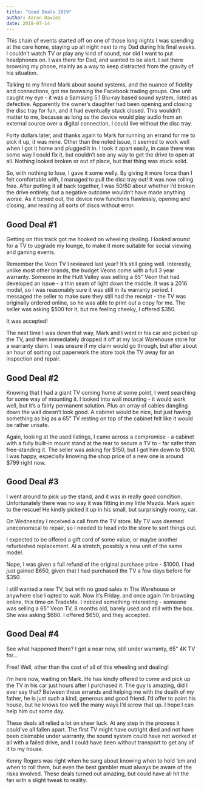 ```yaml
---
title: "Good Deals 2019"
author: Aaron Davies
date: 2019-07-14
---
```


This chain of events started off on one of those long nights I was spending at the care home, staying up all night next to my Dad during his final weeks. I couldn’t watch TV or play any kind of sound, nor did I want to put headphones on. I was there for Dad, and wanted to be alert. I sat there browsing my phone, mainly as a way to keep distracted from the gravity of his situation.

Talking to my friend Mark about sound systems, and the nuance of fidelity and connections, got me browsing the Facebook trading groups. One unit caught my eye - it was a Samsung 5.1 Blu-ray based sound system, listed as defective. Apparently the owner’s daughter had been opening and closing the disc tray for fun, and it had eventually stuck closed. This wouldn’t matter to me, because as long as the device would play audio from an external source over a digital connection, I could live without the disc tray.

Forty dollars later, and thanks again to Mark for running an errand for me to pick it up, it was mine. Other than the noted issue, it seemed to work well when I got it home and plugged it in. I took it apart easily, in case there was some way I could fix it, but couldn’t see any way to get the drive to open at all. Nothing looked broken or out of place, but that thing was stuck solid.

So, with nothing to lose, I gave it some welly. By giving it more force than I felt comfortable with, I managed to pull the disc tray out! It was now rolling free. After putting it all back together, I was 50/50 about whether I’d broken the drive entirely, but a negative outcome wouldn’t have made anything worse. As it turned out, the device now functions flawlessly, opening and closing, and reading all sorts of discs without error.

## Good Deal #1

Getting on this track got me hooked on wheeling dealing. I looked around for a TV to upgrade my lounge, to make it more suitable for social viewing and gaming events. 

Remember the Veon TV I reviewed last year? It’s still going well. Interestly, unlike most other brands, the budget Veons come with a full 3 year warranty. Someone in the Hutt Valley was selling a 65” Veon that had developed an issue - a thin seam of light down the middle. It was a 2016 model, so I was reasonably sure it was still in its warranty period. I messaged the seller to make sure they still had the receipt - the TV was originally ordered online, so he was able to print out a copy for me. The seller was asking $500 for it, but me feeling cheeky, I offered $350.

It was accepted!

The next time I was down that way, Mark and I went in his car and picked up the TV, and then immediately dropped it off at my local Warehouse store for a warranty claim. I was unsure if my claim would go through, but after about an hour of sorting out paperwork the store took the TV away for an inspection and repair.

## Good Deal #2

Knowing that I had a giant TV coming home at some point, I went searching for some way of mounting it. I looked into wall mounting - it would work well, but it’s a fairly permanent solution. Plus an array of cables dangling down the wall doesn’t look good. A cabinet would be nice, but just having something as big as a 65” TV resting on top of the cabinet felt like it would be rather unsafe.

Again, looking at the used listings, I came across a compromise - a cabinet with a fully built-in mount stand at the rear to secure a TV to - far safer than free-standing it. The seller was asking for $150, but I got him down to $100. I was happy, especially knowing the shop price of a new one is around $799 right now.

## Good Deal #3

I went around to pick up the stand, and it was in really good condition. Unfortunately there was no way it was fitting in my little Mazda. Mark again to the rescue! He kindly picked it up in his small, but surprisingly roomy, car.

On Wednesday I received a call from the TV store. My TV was deemed uneconomical to repair, so I needed to head into the store to sort things out.

I expected to be offered a gift card of some value, or maybe another refurbished replacement. At a stretch, possibly a new unit of the same model.

Nope, I was given a full refund of the original purchase price - $1000. I had just gained $650, given that I had purchased the TV a few days before for $350.

I still wanted a new TV, but with no good sales in The Warehouse or anywhere else I opted to wait. Now it’s Friday, and once again I’m browsing online, this time on TradeMe. I noticed something interesting - someone was selling a 65” Veon TV, 8 months old, barely used and still with the box. She was asking $680. I offered $650, and they accepted.

## Good Deal #4

See what happened there? I got a near new, still under warranty, 65” 4K TV for…

Free! Well, other than the cost of all of this wheeling and dealing!

I’m here now, waiting on Mark. He has kindly offered to come and pick up the TV in his car just hours after I purchased it. The guy is amazing, did I ever say that? Between these errands and helping me with the death of my father, he is just such a kind, generous and good friend. I’d offer to paint his house, but he knows too well the many ways I’d screw that up. I hope I can help him out some day.

These deals all relied a lot on sheer luck. At any step in the process it could've all fallen apart. The first TV might have outright died and not have been claimable under warranty, the sound system could have not worked at all with a failed drive, and I could have been without transport to get any of it to my house.

Kenny Rogers was right when he sang about knowing when to hold ‘em and when to roll them, but even the best gambler must always be aware of the risks involved. These deals turned out amazing, but could have all hit the fan with a slight tweak to reality.

